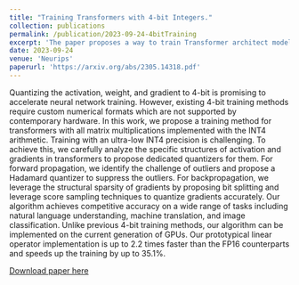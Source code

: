 ```yaml
---
title: "Training Transformers with 4-bit Integers."
collection: publications
permalink: /publication/2023-09-24-4bitTraining
excerpt: 'The paper proposes a way to train Transformer architect models in 4-bit quantization. It can be implemented on current generation of GPU and is faster than FP16 counterparts'
date: 2023-09-24
venue: 'Neurips'
paperurl: 'https://arxiv.org/abs/2305.14318.pdf'
---
```


Quantizing the activation, weight, and gradient to 4-bit is promising to accelerate neural network training. However, existing 4-bit training methods require custom numerical formats which are not supported by contemporary hardware. In this work, we propose a training method for transformers with all matrix multiplications implemented with the INT4 arithmetic. Training with an ultra-low INT4 precision is challenging. To achieve this, we carefully analyze the specific structures of activation and gradients in transformers to propose dedicated quantizers for them. For forward propagation, we identify the challenge of outliers and propose a Hadamard quantizer to suppress the outliers. For backpropagation, we leverage the structural sparsity of gradients by proposing bit splitting and leverage score sampling techniques to quantize gradients accurately. Our algorithm achieves competitive accuracy on a wide range of tasks including natural language understanding, machine translation, and image classification. Unlike previous 4-bit training methods, our algorithm can be implemented on the current generation of GPUs. Our prototypical linear operator implementation is up to 2.2 times faster than the FP16 counterparts and speeds up the training by up to 35.1%.

[Download paper here](https://arxiv.org/abs/2305.14318.pdf)